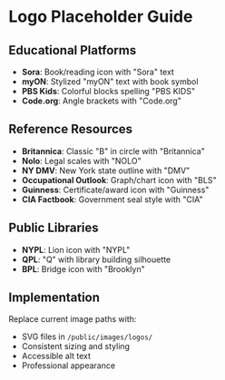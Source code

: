 # Logo Placeholder Guide

## Educational Platforms
- **Sora**: Book/reading icon with "Sora" text
- **myON**: Stylized "myON" text with book symbol
- **PBS Kids**: Colorful blocks spelling "PBS KIDS"
- **Code.org**: Angle brackets with "Code.org"

## Reference Resources
- **Britannica**: Classic "B" in circle with "Britannica"
- **Nolo**: Legal scales with "NOLO"
- **NY DMV**: New York state outline with "DMV"
- **Occupational Outlook**: Graph/chart icon with "BLS"
- **Guinness**: Certificate/award icon with "Guinness"
- **CIA Factbook**: Government seal style with "CIA"

## Public Libraries
- **NYPL**: Lion icon with "NYPL"
- **QPL**: "Q" with library building silhouette
- **BPL**: Bridge icon with "Brooklyn"

## Implementation
Replace current image paths with:
- SVG files in `/public/images/logos/`
- Consistent sizing and styling
- Accessible alt text
- Professional appearance
